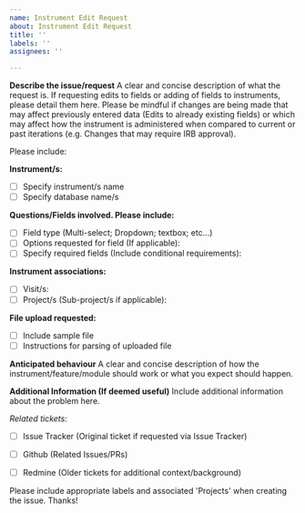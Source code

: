 ```yaml
---
name: Instrument Edit Request
about: Instrument Edit Request
title: ''
labels: ''
assignees: ''

---
```


**Describe the issue/request**
A clear and concise description of what the request is. If requesting edits to fields or adding of fields to instruments, please detail them here. Please be mindful if changes are being made that may affect previously entered data (Edits to already existing fields) or which may affect how the instrument is administered when compared to current or past iterations (e.g. Changes that may require IRB approval).

Please include:

**Instrument/s:**
- [ ] Specify instrument/s name
- [ ] Specify database name/s

**Questions/Fields involved. Please include:**
- [ ] Field type (Multi-select; Dropdown; textbox; etc...)
- [ ] Options requested for field (If applicable):
- [ ] Specify required fields (Include conditional requirements):

**Instrument associations:**
- [ ] Visit/s:
- [ ] Project/s (Sub-project/s if applicable):

**File upload requested:**
- [ ] Include sample file
- [ ] Instructions for parsing of uploaded file

**Anticipated behaviour**
A clear and concise description of how the instrument/feature/module should work or what you expect should happen.


**Additional Information (If deemed useful)**
Include additional information about the problem here.

_Related tickets:_
- [ ] Issue Tracker (Original ticket if requested via Issue Tracker)
- [ ] Github (Related Issues/PRs)
- [ ] Redmine (Older tickets for additional context/background)


Please include appropriate labels and associated 'Projects' when creating the issue. Thanks!
